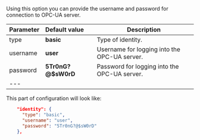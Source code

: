 Using this option you can provide the username and password for connection to OPC-UA server.

| **Parameter** | **Default value**  | **Description**                              |
|:--------------|:-------------------|----------------------------------------------|
| type          | **basic**          | Type of identity.                            |
| username      | **user**           | Username for logging into the OPC-UA server. |
| password      | **5Tr0nG?@$sW0rD** | Password for logging into the OPC-UA server. |
| ---           |                    |                                              |

This part of configuration will look like:  

```json
    "identity": {
      "type": "basic",
      "username": "user",
      "password": "5Tr0nG?@$sW0rD"
    },
```

